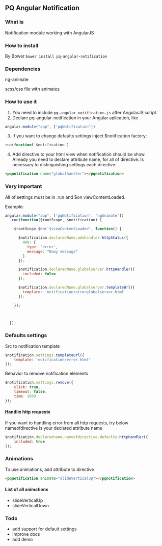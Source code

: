 ## PQ Angular Notification

### What is
Notification module working with AngularJS

### How to install

By Bower
`bower install pq-angular-notification`

### Dependencies
ng-animate

scss/css file with animates

### How to use it
1. You need to include  `pq.angular-notification.js` after AngularJS script.
2. Declare pq-angular-notification in your Angular aplication, like
```javascript
angular.module("app", ['pqNotification'])
```
3. If you want to change defaults settings inject $notification factory:
```javascript
run(function( $notification )
```
4. Add directive to your html view when notification should be show. Already you need to declare attribute name, for all of directive. Is necessary to distinguishing settings each directive.
```html
<pqnotification name="globalhandler"></pqnotification>
```


### Very important
All of settings must be in .run and $on viewContentLoaded. 

Example:
```javascript
angular.module("app", ['pqNotification', 'ngAnimate'])
  .run(function($rootScope, $notification) {

    $rootScope.$on('$viewContentLoaded', function() {

      $notification.declaredName.adshandler.httpStatus({
        400: {
          type: 'error',
          message: "Nowy message"
        }
      });

      $notification.declaredName.globalserver.httpHandler({
        included: false
      });

      $notification.declaredName.globalserver.templateUrl({
        template: 'notification/errorglobalserver.html'
      });

    });



  });
```


### Defaults settings
Src to notification template

```javascript
$notification.settings.templateUrl({
    template: 'notification/error.html'
});
```

Behavior to remove notification elements

```javascript
$notification.settings.remove({
    click: true,
    timeout: false,
    time: 2000
});
```

#### Handlin http requests

If you want to handling error from all http requests, try below
nameofdirective is your declared attribute name
```javascript
$notification.declaredname.nameofdirective.defaults.httpHandler({
    included: true
});
```

### Animations

To use animations, add attribute to directive

```html
<pqnotification animate="slideVerticalUp"></pqnotification>
```

#### List of all animations

  - slideVerticalUp
  - slideVerticalDown

### Todo
  - add support for default settings
  - improve docs
  - add demo
